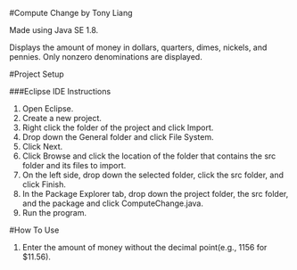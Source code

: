 #Compute Change by Tony Liang

Made using Java SE 1.8.

Displays the amount of money in dollars, quarters, dimes, nickels, and pennies. Only nonzero denominations are displayed.

#Project Setup

###Eclipse IDE Instructions
1. Open Eclipse.
2. Create a new project.
3. Right click the folder of the project and click Import.
4. Drop down the General folder and click File System.
5. Click Next.
6. Click Browse and click the location of the folder that contains the src folder and its files to import.
7. On the left side, drop down the selected folder, click the src folder, and click Finish.
8. In the Package Explorer tab, drop down the project folder, the src folder, and the package and click ComputeChange.java.
9. Run the program.

#How To Use
1. Enter the amount of money without the decimal point(e.g., 1156 for $11.56).